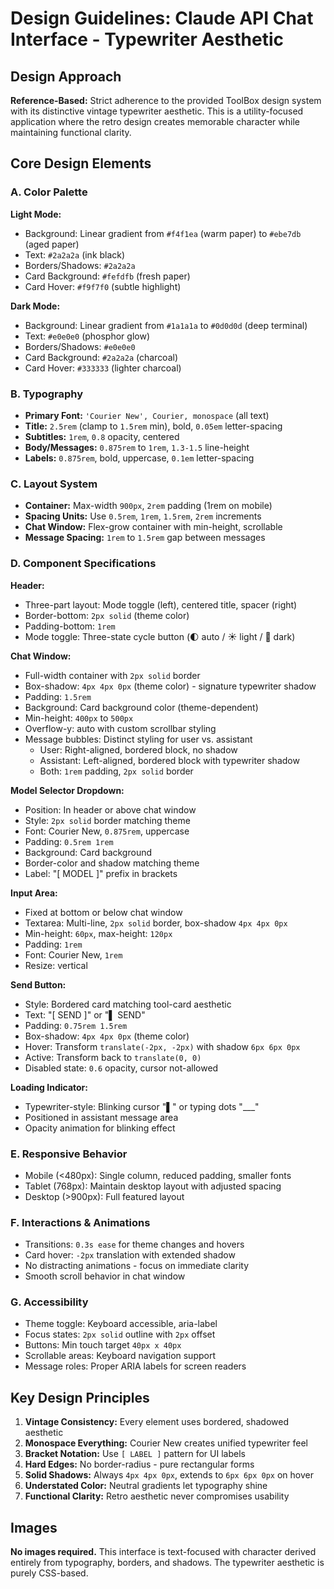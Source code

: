 # Design Guidelines: Claude API Chat Interface - Typewriter Aesthetic

## Design Approach
**Reference-Based:** Strict adherence to the provided ToolBox design system with its distinctive vintage typewriter aesthetic. This is a utility-focused application where the retro design creates memorable character while maintaining functional clarity.

## Core Design Elements

### A. Color Palette

**Light Mode:**
- Background: Linear gradient from `#f4f1ea` (warm paper) to `#ebe7db` (aged paper)
- Text: `#2a2a2a` (ink black)
- Borders/Shadows: `#2a2a2a`
- Card Background: `#fefdfb` (fresh paper)
- Card Hover: `#f9f7f0` (subtle highlight)

**Dark Mode:**
- Background: Linear gradient from `#1a1a1a` to `#0d0d0d` (deep terminal)
- Text: `#e0e0e0` (phosphor glow)
- Borders/Shadows: `#e0e0e0`
- Card Background: `#2a2a2a` (charcoal)
- Card Hover: `#333333` (lighter charcoal)

### B. Typography
- **Primary Font:** `'Courier New', Courier, monospace` (all text)
- **Title:** `2.5rem` (clamp to `1.5rem` min), bold, `0.05em` letter-spacing
- **Subtitles:** `1rem`, `0.8` opacity, centered
- **Body/Messages:** `0.875rem` to `1rem`, `1.3-1.5` line-height
- **Labels:** `0.875rem`, bold, uppercase, `0.1em` letter-spacing

### C. Layout System
- **Container:** Max-width `900px`, `2rem` padding (1rem on mobile)
- **Spacing Units:** Use `0.5rem`, `1rem`, `1.5rem`, `2rem` increments
- **Chat Window:** Flex-grow container with min-height, scrollable
- **Message Spacing:** `1rem` to `1.5rem` gap between messages

### D. Component Specifications

**Header:**
- Three-part layout: Mode toggle (left), centered title, spacer (right)
- Border-bottom: `2px solid` (theme color)
- Padding-bottom: `1rem`
- Mode toggle: Three-state cycle button (🌓 auto / ☀️ light / 🌙 dark)

**Chat Window:**
- Full-width container with `2px solid` border
- Box-shadow: `4px 4px 0px` (theme color) - signature typewriter shadow
- Padding: `1.5rem`
- Background: Card background color (theme-dependent)
- Min-height: `400px` to `500px`
- Overflow-y: auto with custom scrollbar styling
- Message bubbles: Distinct styling for user vs. assistant
  - User: Right-aligned, bordered block, no shadow
  - Assistant: Left-aligned, bordered block with typewriter shadow
  - Both: `1rem` padding, `2px solid` border

**Model Selector Dropdown:**
- Position: In header or above chat window
- Style: `2px solid` border matching theme
- Font: Courier New, `0.875rem`, uppercase
- Padding: `0.5rem 1rem`
- Background: Card background
- Border-color and shadow matching theme
- Label: "[ MODEL ]" prefix in brackets

**Input Area:**
- Fixed at bottom or below chat window
- Textarea: Multi-line, `2px solid` border, box-shadow `4px 4px 0px`
- Min-height: `60px`, max-height: `120px`
- Padding: `1rem`
- Font: Courier New, `1rem`
- Resize: vertical

**Send Button:**
- Style: Bordered card matching tool-card aesthetic
- Text: "[ SEND ]" or "▌ SEND"
- Padding: `0.75rem 1.5rem`
- Box-shadow: `4px 4px 0px` (theme color)
- Hover: Transform `translate(-2px, -2px)` with shadow `6px 6px 0px`
- Active: Transform back to `translate(0, 0)`
- Disabled state: `0.6` opacity, cursor not-allowed

**Loading Indicator:**
- Typewriter-style: Blinking cursor "▌" or typing dots "___"
- Positioned in assistant message area
- Opacity animation for blinking effect

### E. Responsive Behavior
- Mobile (<480px): Single column, reduced padding, smaller fonts
- Tablet (768px): Maintain desktop layout with adjusted spacing
- Desktop (>900px): Full featured layout

### F. Interactions & Animations
- Transitions: `0.3s ease` for theme changes and hovers
- Card hover: `-2px` translation with extended shadow
- No distracting animations - focus on immediate clarity
- Smooth scroll behavior in chat window

### G. Accessibility
- Theme toggle: Keyboard accessible, aria-label
- Focus states: `2px solid` outline with `2px` offset
- Buttons: Min touch target `40px x 40px`
- Scrollable areas: Keyboard navigation support
- Message roles: Proper ARIA labels for screen readers

## Key Design Principles
1. **Vintage Consistency:** Every element uses bordered, shadowed aesthetic
2. **Monospace Everything:** Courier New creates unified typewriter feel
3. **Bracket Notation:** Use `[ LABEL ]` pattern for UI labels
4. **Hard Edges:** No border-radius - pure rectangular forms
5. **Solid Shadows:** Always `4px 4px 0px`, extends to `6px 6px 0px` on hover
6. **Understated Color:** Neutral gradients let typography shine
7. **Functional Clarity:** Retro aesthetic never compromises usability

## Images
**No images required.** This interface is text-focused with character derived entirely from typography, borders, and shadows. The typewriter aesthetic is purely CSS-based.
